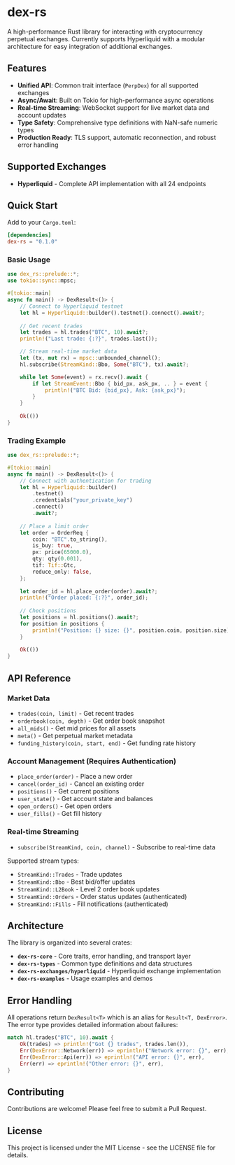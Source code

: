 # dex-rs

A high-performance Rust library for interacting with cryptocurrency perpetual exchanges. Currently supports Hyperliquid with a modular architecture for easy integration of additional exchanges.

## Features

- **Unified API**: Common trait interface (`PerpDex`) for all supported exchanges
- **Async/Await**: Built on Tokio for high-performance async operations
- **Real-time Streaming**: WebSocket support for live market data and account updates
- **Type Safety**: Comprehensive type definitions with NaN-safe numeric types
- **Production Ready**: TLS support, automatic reconnection, and robust error handling

## Supported Exchanges

- **Hyperliquid** - Complete API implementation with all 24 endpoints

## Quick Start

Add to your `Cargo.toml`:

```toml
[dependencies]
dex-rs = "0.1.0"
```

### Basic Usage

```rust
use dex_rs::prelude::*;
use tokio::sync::mpsc;

#[tokio::main]
async fn main() -> DexResult<()> {
    // Connect to Hyperliquid testnet
    let hl = Hyperliquid::builder().testnet().connect().await?;
    
    // Get recent trades
    let trades = hl.trades("BTC", 10).await?;
    println!("Last trade: {:?}", trades.last());

    // Stream real-time market data
    let (tx, mut rx) = mpsc::unbounded_channel();
    hl.subscribe(StreamKind::Bbo, Some("BTC"), tx).await?;

    while let Some(event) = rx.recv().await {
        if let StreamEvent::Bbo { bid_px, ask_px, .. } = event {
            println!("BTC Bid: {bid_px}, Ask: {ask_px}");
        }
    }
    
    Ok(())
}
```

### Trading Example

```rust
use dex_rs::prelude::*;

#[tokio::main]
async fn main() -> DexResult<()> {
    // Connect with authentication for trading
    let hl = Hyperliquid::builder()
        .testnet()
        .credentials("your_private_key")
        .connect()
        .await?;
    
    // Place a limit order
    let order = OrderReq {
        coin: "BTC".to_string(),
        is_buy: true,
        px: price(65000.0),
        qty: qty(0.001),
        tif: Tif::Gtc,
        reduce_only: false,
    };
    
    let order_id = hl.place_order(order).await?;
    println!("Order placed: {:?}", order_id);
    
    // Check positions
    let positions = hl.positions().await?;
    for position in positions {
        println!("Position: {} size: {}", position.coin, position.size);
    }
    
    Ok(())
}
```

## API Reference

### Market Data

- `trades(coin, limit)` - Get recent trades
- `orderbook(coin, depth)` - Get order book snapshot
- `all_mids()` - Get mid prices for all assets
- `meta()` - Get perpetual market metadata
- `funding_history(coin, start, end)` - Get funding rate history

### Account Management (Requires Authentication)

- `place_order(order)` - Place a new order
- `cancel(order_id)` - Cancel an existing order
- `positions()` - Get current positions
- `user_state()` - Get account state and balances
- `open_orders()` - Get open orders
- `user_fills()` - Get fill history

### Real-time Streaming

- `subscribe(StreamKind, coin, channel)` - Subscribe to real-time data

Supported stream types:
- `StreamKind::Trades` - Trade updates
- `StreamKind::Bbo` - Best bid/offer updates
- `StreamKind::L2Book` - Level 2 order book updates
- `StreamKind::Orders` - Order status updates (authenticated)
- `StreamKind::Fills` - Fill notifications (authenticated)

## Architecture

The library is organized into several crates:

- **`dex-rs-core`** - Core traits, error handling, and transport layer
- **`dex-rs-types`** - Common type definitions and data structures
- **`dex-rs-exchanges/hyperliquid`** - Hyperliquid exchange implementation
- **`dex-rs-examples`** - Usage examples and demos

## Error Handling

All operations return `DexResult<T>` which is an alias for `Result<T, DexError>`. The error type provides detailed information about failures:

```rust
match hl.trades("BTC", 10).await {
    Ok(trades) => println!("Got {} trades", trades.len()),
    Err(DexError::Network(err)) => eprintln!("Network error: {}", err),
    Err(DexError::Api(err)) => eprintln!("API error: {}", err),
    Err(err) => eprintln!("Other error: {}", err),
}
```

## Contributing

Contributions are welcome! Please feel free to submit a Pull Request.

## License

This project is licensed under the MIT License - see the LICENSE file for details.